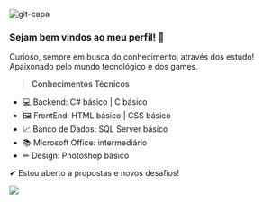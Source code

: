 ![git-capa](https://github.com/Ander-Ribeiro/imagens-capa/blob/main/capa-git.png)

### Sejam bem vindos ao meu perfil! 👋

Curioso, sempre em busca do conhecimento, através dos estudo! 
Apaixonado pelo mundo tecnológico e dos games.


 > <b>Conhecimentos Técnicos</b>
- 💻 Backend: C# básico | C básico
- 🖼 FrontEnd: HTML básico | CSS básico 
- 📈 Banco de Dados: SQL Server básico
- 📚 Microsoft Office: intermediário
- ✏ Design: Photoshop básico 

✔ Estou aberto a propostas e novos desafios!

  <a href="https://www.linkedin.com/in/anderson-ap-ribeiro" alt="Linkedin">
  <img src="https://img.shields.io/badge/-Linkedin-0e76a8?style=for-the-badge&logo=Linkedin&logoColor=white&link=https:https://www.linkedin.com/in/anderson-ap-ribeiro/" /></a>

